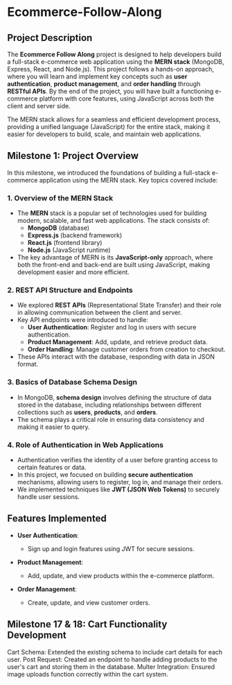 # Ecommerce-Follow-Along

## Project Description

The **Ecommerce Follow Along** project is designed to help developers build a full-stack e-commerce web application using the **MERN stack** (MongoDB, Express, React, and Node.js). This project follows a hands-on approach, where you will learn and implement key concepts such as **user authentication**, **product management**, and **order handling** through **RESTful APIs**. By the end of the project, you will have built a functioning e-commerce platform with core features, using JavaScript across both the client and server side.

The MERN stack allows for a seamless and efficient development process, providing a unified language (JavaScript) for the entire stack, making it easier for developers to build, scale, and maintain web applications.

## Milestone 1: Project Overview

In this milestone, we introduced the foundations of building a full-stack e-commerce application using the MERN stack. Key topics covered include:

### 1. **Overview of the MERN Stack**
   - The **MERN** stack is a popular set of technologies used for building modern, scalable, and fast web applications. The stack consists of:
     - **MongoDB** (database)
     - **Express.js** (backend framework)
     - **React.js** (frontend library)
     - **Node.js** (JavaScript runtime)
   - The key advantage of MERN is its **JavaScript-only** approach, where both the front-end and back-end are built using JavaScript, making development easier and more efficient.

### 2. **REST API Structure and Endpoints**
   - We explored **REST APIs** (Representational State Transfer) and their role in allowing communication between the client and server.
   - Key API endpoints were introduced to handle:
     - **User Authentication**: Register and log in users with secure authentication.
     - **Product Management**: Add, update, and retrieve product data.
     - **Order Handling**: Manage customer orders from creation to checkout.
   - These APIs interact with the database, responding with data in JSON format.

### 3. **Basics of Database Schema Design**
   - In MongoDB, **schema design** involves defining the structure of data stored in the database, including relationships between different collections such as **users**, **products**, and **orders**.
   - The schema plays a critical role in ensuring data consistency and making it easier to query.

### 4. **Role of Authentication in Web Applications**
   - Authentication verifies the identity of a user before granting access to certain features or data.
   - In this project, we focused on building **secure authentication** mechanisms, allowing users to register, log in, and manage their orders.
   - We implemented techniques like **JWT (JSON Web Tokens)** to securely handle user sessions.

## Features Implemented

- **User Authentication**:
  - Sign up and login features using JWT for secure sessions.
  
- **Product Management**:
  - Add, update, and view products within the e-commerce platform.

- **Order Management**:
  - Create, update, and view customer orders.


## Milestone 17 & 18: Cart Functionality Development
Cart Schema: Extended the existing schema to include cart details for each user. Post Request: Created an endpoint to handle adding products to the user's cart and storing them in the database. Multer Integration: Ensured image uploads function correctly within the cart system.
